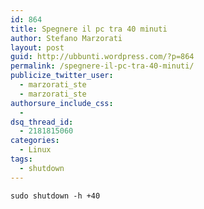 ```yaml
---
id: 864
title: Spegnere il pc tra 40 minuti
author: Stefano Marzorati
layout: post
guid: http://ubbunti.wordpress.com/?p=864
permalink: /spegnere-il-pc-tra-40-minuti/
publicize_twitter_user:
  - marzorati_ste
  - marzorati_ste
authorsure_include_css:
  - 
dsq_thread_id:
  - 2181815060
categories:
  - Linux
tags:
  - shutdown
---
```

`sudo shutdown -h +40`